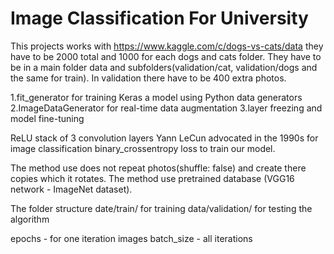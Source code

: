 # Image Classification For University
This projects works with https://www.kaggle.com/c/dogs-vs-cats/data they have to be 2000 total and 1000 for each dogs and cats folder. They have to be in a main folder data and subfolders(validation/cat, validation/dogs and the same for train). In validation there have to be 400 extra photos.

1.fit_generator for training Keras a model using Python data generators
2.ImageDataGenerator for real-time data augmentation
3.layer freezing and model fine-tuning

ReLU stack of 3 convolution layers 
Yann LeCun advocated in the 1990s for image classification
binary_crossentropy loss 
to train our model. 

The method use does not repeat photos(shuffle: false) and create
there copies which it rotates. The method use pretrained database (VGG16 network - ImageNet dataset). 

The folder structure 
date/train/ for training 
data/validation/ for testing the algorithm

epochs - for one iteration images
batch_size - all iterations

